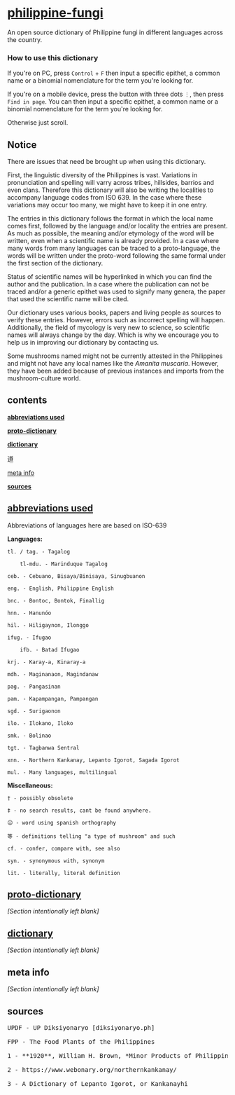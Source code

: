 # [philippine-fungi](https://www.github.com/NickEman132/philippine-fungi)

An open source dictionary of Philippine fungi in different languages across the country.

### How to use this dictionary

If you're on PC, press `Control` + `F` then input a specific epithet, a common name or a binomial nomenclature for the term you're looking for.

If you're on a mobile device, press the button with three dots `⋮`, then press `Find in page`. You can then input a specific epithet, a common name or a binomial nomenclature for the term you're looking for.

Otherwise just scroll.

## Notice

There are issues that need be brought up when using this dictionary.

First, the linguistic diversity of the Philippines is vast. Variations in pronunciation and spelling will varry across tribes, hillsides, barrios and even clans. Therefore this dictionary will also be writing the localities to accompany language codes from ISO 639. In the case where these variations may occur too many, we might have to keep it in one entry.

The entries in this dictionary follows the format in which the local name comes first, followed by the language and/or locality the entries are present. As much as possible, the meaning and/or etymology of the word will be written, even when a scientific name is already provided. In a case where many words from many languages can be traced to a proto-language, the words will be written under the proto-word following the same formal under the first section of the dictionary.

Status of scientific names will be hyperlinked in which you can find the author and the publication. In a case where the publication can not be traced and/or a generic epithet was used to signify many genera, the paper that used the scientific name will be cited.

Our dictionary uses various books, papers and living people as sources to verify these entries. However, errors such as incorrect spelling will happen. Additionally, the field of mycology is very new to science, so scientific names will always change by the day. Which is why we encourage you to help us in improving our dictionary by contacting us.

Some mushrooms named might not be currently attested in the Philippines and might not have any local names like the *Amanita muscaria*. However, they have been added because of previous instances and imports from the mushroom-culture world.

## contents

[**abbreviations used**](#abbreviations-used)

[**proto-dictionary**](#proto-dictionary)

[**dictionary**](#dictionary)

道 

[meta info](#meta-info)

[**sources**](#sources)

## [abbreviations used](#contents)

Abbreviations of languages here are based on ISO-639

**Languages:**

	tl. / tag. - Tagalog
	
		tl-mdu. - Marinduque Tagalog
	
	ceb. - Cebuano, Bisaya/Binisaya, Sinugbuanon
	 
	eng. - English, Philippine English
	
	bnc. - Bontoc, Bontok, Finallig
			
	hnn. - Hanunóo
	 
	hil. - Hiligaynon, Ilonggo
	 
	ifug. - Ifugao
	
		ifb. - Batad Ifugao
	 
	krj. - Karay-a, Kinaray-a
	 
	mdh. - Maginanaon, Magindanaw
	
	pag. - Pangasinan 
	
	pam. - Kapampangan, Pampangan
	
	sgd. - Surigaonon
	
	ilo. - Ilokano, Iloko
	
	smk. - Bolinao
	
	tgt. - Tagbanwa Sentral
	 
	xnn. - Northern Kankanay, Lepanto Igorot, Sagada Igorot
	
	mul. - Many languages, multilingual
	

**Miscellaneous:**

	† - possibly obsolete
	
	‡ - no search results, cant be found anywhere.
	
	😉 - word using spanish orthography
	
	等 - definitions telling "a type of mushroom" and such
	
	cf. - confer, compare with, see also
	
	syn. - synonymous with, synonym

	lit. - literally, literal definition

## [proto-dictionary](#contents)

*[Section intentionally left blank]*

## [dictionary](#contents)

*[Section intentionally left blank]*

## meta info

*[Section intentionally left blank]*

## sources
<pre>
<span id="updf">UPDF - UP Diksiyonaryo [diksiyonaryo.ph]</span>
	
<span id="fpp">FPP - The Food Plants of the Philippines</span>
	
<span id="1">1 - **1920**, William H. Brown, *Minor Products of Philippine Forests*</span>
	
<span id="2">2 - https://www.webonary.org/northernkankanay/</span>
	
<span id="3">3 - A Dictionary of Lepanto Igorot, or Kankanay</span>hi
</pre>

